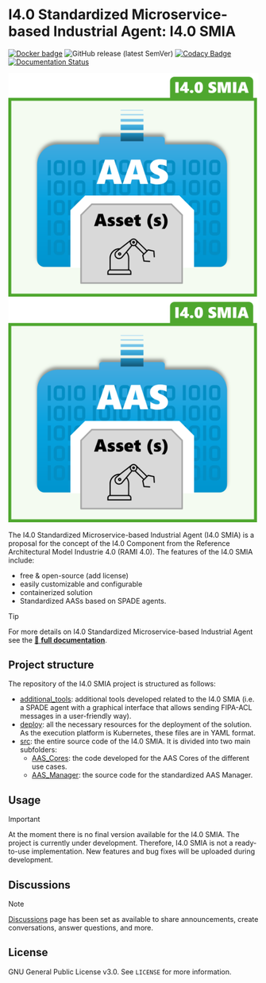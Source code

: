 # I4.0 Standardized Microservice-based Industrial Agent: I4.0 SMIA 

[![Docker badge](https://img.shields.io/docker/pulls/ekhurtado/aas-manager.svg)](https://hub.docker.com/r/ekhurtado/aas-manager/) ![GitHub release (latest SemVer)](https://img.shields.io/github/v/release/ekhurtado/I4_0_SMIA?sort=semver) [![Codacy Badge](https://app.codacy.com/project/badge/Grade/e87506fff1bb4a438c20e11bb7295f51)](https://app.codacy.com/gh/ekhurtado/I4_0_SMIA/dashboard?utm_source=gh&utm_medium=referral&utm_content=&utm_campaign=Badge_grade) [![Documentation Status](https://readthedocs.org/projects/i4-0-smia/badge/?version=latest)](https://i4-0-GITsmia.readthedocs.io/en/latest/)

![I4.0 SMIA Logo Light](images/OLD-I4_0_SMIA_logo_positive.png/#gh-light-mode-only "I4.0 SMIA logo")
![I4.0 SMIA Logo Dark](images/OLD-I4_0_SMIA_logo_negative.png/#gh-dark-mode-only "I4.0 SMIA logo")

[//]: # (//Dependiendo del modo de GitHub oscuro o claro se añade una imagen u otra&#41;)

The I4.0 Standardized Microservice-based Industrial Agent (I4.0 SMIA) is a proposal for the concept of the I4.0 Component from the Reference Architectural Model Industrie 4.0 (RAMI 4.0). The features of the I4.0 SMIA include:

- free & open-source (add license)
- easily customizable and configurable
- containerized solution
- Standardized AASs based on SPADE agents.

> [!TIP]
> For more details on I4.0 Standardized Microservice-based Industrial Agent see the [:blue_book: **full documentation**](https://i4-0-smia.readthedocs.io/en/latest/).

## Project structure

The repository of the I4.0 SMIA project is structured as follows:

- [additional_tools](https://github.com/ekhurtado/Component_I4_0/tree/main/additional_tools): additional tools developed related to the I4.0 SMIA (i.e. a SPADE agent with a graphical interface that allows sending FIPA-ACL messages in a user-friendly way).
- [deploy](https://github.com/ekhurtado/Component_I4_0/tree/main/deploy): all the necessary resources for the deployment of the solution. As the execution platform is Kubernetes, these files are in YAML format.
- [src](https://github.com/ekhurtado/Component_I4_0/tree/main/src): the entire source code of the I4.0 SMIA. It is divided into two main subfolders:
  - [AAS_Cores](https://github.com/ekhurtado/Component_I4_0/tree/main/src/AAS_Cores): the code developed for the AAS Cores of the different use cases.
  - [AAS_Manager](https://github.com/ekhurtado/Component_I4_0/tree/main/src/AAS_Manager): the source code for the standardized AAS Manager.

## Usage

> [!IMPORTANT]
> At the moment there is no final version available for the I4.0 SMIA.
> The project is currently under development.
> Therefore, I4.0 SMIA is not a ready-to-use implementation.
> New features and bug fixes will be uploaded during development.

## Discussions

> [!NOTE]
> [Discussions](https://github.com/ekhurtado/Component_I4_0/discussions) page has been set as available to share announcements, create conversations, answer questions, and more.

## License

GNU General Public License v3.0. See `LICENSE` for more information.
